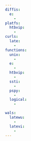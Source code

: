 ```yaml
---
diffis:
  e:
    -
platfs:
  htbvip:
    -
curls:
  late:
    -
functions:
  unix:
    -
  e:
    -
  htbvip:
    -
  ssti:
    -
  pspy:
    -
  logical:
    -

wals:
  latewu:
    -
  latevi:
    -
---
```

